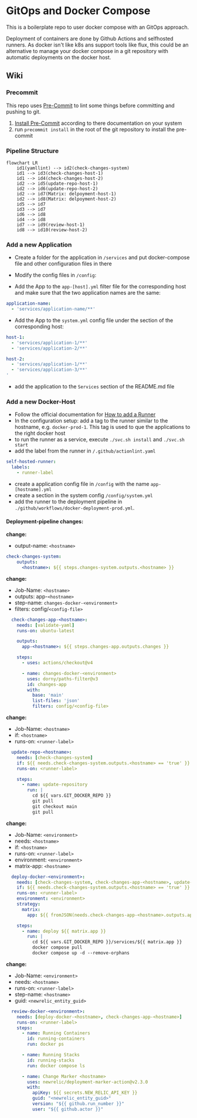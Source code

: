 # GitOps and Docker Compose

This is a boilerplate repo to user docker compose with an GitOps approach.

Deployment of containers are done by Github Actions and selfhosted runners.
As docker isn't like k8s ans support tools like flux, this could be an alternative to manage your
docker compose in a git repository with automatic deployments on the docker host.

## Wiki

### Precommit

This repo uses [Pre-Commit](https://pre-commit.com/) to lint some things before committing and pushing to git.

1. [Install Pre-Commit](https://pre-commit.com/#install) according to there documentation on your system
1. run `precommit install` in the root of the git repository to install the pre-commit

### Pipeline Structure

```mermaid
flowchart LR
    id1(yamllint) --> id2(check-changes-system)
    id1 --> id3(check-changes-host-1)
    id1 --> id4(check-changes-host-2)
    id2 --> id5(update-repo-host-1)
    id2 --> id6(update-repo-host-2)
    id2 --> id7(Matrix: delpoyment-host-1)
    id2 --> id8(Matrix: delpoyment-host-2)
    id5 --> id7
    id3 --> id7
    id6 --> id8
    id4 --> id8
    id7 --> id9(review-host-1)
    id8 --> id10(review-host-2)

```

### Add a new Application

- Create a folder for the application in `/services` and put docker-compose file and other configuration files in there

- Modify the config files in `/config`:

- Add the App to the `app-[host].yml` filter file for the corresponding host and make sure that the two application names are the same:

```yaml
application-name:
  - 'services/application-name/**'
```

- Add the App to the `system.yml` config file under the section of the corresponding host:

```yaml
host-1:
  - 'services/application-1/**'
  - 'services/application-2/**'

host-2:
  - 'services/application-1/**'
  - 'services/application-3/**'
'
```

- add the application to the `Services` section of the README.md file

### Add a new Docker-Host

- Follow the official documentation for [How to add a Runner](https://docs.github.com/en/actions/hosting-your-own-runners/managing-self-hosted-runners/adding-self-hosted-runners#adding-a-self-hosted-runner-to-a-repository)
- In the configuration setup: add a tag to the runner similar to the hostname, e.g. `docker-prod-1`. This tag is used to que the applications to the right docker host
- to run the runner as a service, execute `./svc.sh install` and `./svc.sh start`
- add the label from the runner in `/.github/actionlint.yaml`

```yaml
self-hosted-runner:
  labels:
    - runner-label
```

- create a application config file in `/config` with the name `app-[hostname].yml`
- create a section in the system config `/config/system.yml`
- add the runner to the deployment pipeline in `./github/workflows/docker-deployment-prod.yml`.

#### Deployment-pipeline changes:

**change:**

- output-name: `<hostname>`

```yaml
check-changes-system:
    outputs:
      <hostname>: ${{ steps.changes-system.outputs.<hostname> }}
```

**change:**

- Job-Name: `<hostname>`
- outputs: app-`<hostname>`
- step-name: `changes-docker-<environment>`
- filters: config/`<config-file>`

```yaml
  check-changes-app-<hostname>:
    needs: [validate-yaml]
    runs-on: ubuntu-latest

    outputs:
      app-<hostname>: ${{ steps.changes-app.outputs.changes }}

    steps:
      - uses: actions/checkout@v4

      - name: changes-docker-<environment>
        uses: dorny/paths-filter@v3
        id: changes-app
        with:
          base: 'main'
          list-files: 'json'
          filters: config/<config-file>
```

**change:**

- Job-Name: `<hostname>`
- if: `<hostname>`
- runs-on: `<runner-label>`

```yaml
  update-repo-<hostname>:
    needs: [check-changes-system]
    if: ${{ needs.check-changes-system.outputs.<hostname> == 'true' }}
    runs-on: <runner-label>

    steps:
      - name: update-repository
        run: |
          cd ${{ vars.GIT_DOCKER_REPO }}
          git pull
          git checkout main
          git pull
```

**change:**

- Job-Name: `<environment>`
- needs: `<hostname>`
- if: `<hostname>`
- runs-on: `<runner-label>`
- environment: `<environment>`
- matrix-app: `<hostname>`

```yaml
  deploy-docker-<environment>:
    needs: [check-changes-system, check-changes-app-<hostname>, update-repo-<hostname>]
    if: ${{ needs.check-changes-system.outputs.<hostname> == 'true' }}
    runs-on: <runner-label>
    environment: <environment>
    strategy:
      matrix:
        app: ${{ fromJSON(needs.check-changes-app-<hostname>.outputs.app-<hostname>) }}

    steps:
      - name: deploy ${{ matrix.app }}
        run: |
          cd ${{ vars.GIT_DOCKER_REPO }}/services/${{ matrix.app }}
          docker compose pull
          docker compose up -d --remove-orphans
```

**change:**

- Job-Name: `<environment>`
- needs: `<hostname>`
- runs-on: `<runner-label>`
- step-name: `<hostname>`
- guid: `<newrelic_entity_guid>`

```yaml
  review-docker-<environment>:
    needs: [deploy-docker-<hostname>, check-changes-app-<hostname>]
    runs-on: <runner-label>
    steps:
      - name: Running Containers
        id: running-containers
        run: docker ps

      - name: Running Stacks
        id: running-stacks
        run: docker compose ls

      - name: Change Marker <hostname>
        uses: newrelic/deployment-marker-action@v2.3.0
        with:
          apiKey: ${{ secrets.NEW_RELIC_API_KEY }}
          guid: "<newrelic_entity_guid>"
          version: "${{ github.run_number }}"
          user: "${{ github.actor }}"
```
